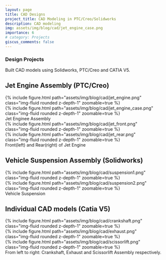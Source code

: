 ```yaml
---
layout: page
title: CAD Designs
project_title: CAD Modeling in PTC/Creo/Solidworks
description: CAD modeling 
img: assets/img/blog/cad/jet_engine_case.png
importance: 6
# category: Projects
giscus_comments: false
---
```


### Design Projects

Built CAD models using Solidworks, PTC/Creo and CATIA V5.

## Jet Engine Assembly (PTC/Creo)

<div class="row mt-3">
    <div class="col-sm mt-3 mt-md-0">
        {% include figure.html path="assets/img/blog/cad/jet_engine.png" class="img-fluid rounded z-depth-1" zoomable=true %}
    </div>
    <div class="col-sm mt-3 mt-md-0">
        {% include figure.html path="assets/img/blog/cad/jet_engine_case.png" class="img-fluid rounded z-depth-1" zoomable=true %}
    </div>
</div>
<div class="caption">
    Jet Enginee Assembly
</div>

<div class="row mt-3">
    <div class="col-sm mt-3 mt-md-0">
        {% include figure.html path="assets/img/blog/cad/jet_front.png" class="img-fluid rounded z-depth-1" zoomable=true %}
    </div>
    <div class="col-sm mt-3 mt-md-0">
        {% include figure.html path="assets/img/blog/cad/jet_rear.png" class="img-fluid rounded z-depth-1" zoomable=true %}
    </div>
</div>
<div class="caption">
    Front(left) and Rear(right) of Jet Engine
</div>

## Vehicle Suspension Assembly (Solidworks)

<div class="row mt-3">
    <div class="col-sm mt-3 mt-md-0">
        {% include figure.html path="assets/img/blog/cad/suspension1.png" class="img-fluid rounded z-depth-1" zoomable=true %}
    </div>
    <div class="col-sm mt-3 mt-md-0">
        {% include figure.html path="assets/img/blog/cad/suspension2.png" class="img-fluid rounded z-depth-1" zoomable=true %}
    </div>
</div>
<div class="caption">
    Vehicle Suspension
</div>

## Individual CAD models (Catia V5)

<div class="row mt-3">
    <div class="col-sm-4 mt-3 mt-md-0">
        {% include figure.html path="assets/img/blog/cad/crankshaft.png" class="img-fluid rounded z-depth-1" zoomable=true %}
    </div>
    <div class="col-sm-4 mt-3 mt-md-0">
        {% include figure.html path="assets/img/blog/cad/exhaust.png" class="img-fluid rounded z-depth-1" zoomable=true %}
    </div>
    <div class="col-sm-4 mt-3 mt-md-0">
        {% include figure.html path="assets/img/blog/cad/scissorlift.png" class="img-fluid rounded z-depth-1" zoomable=true %}
    </div>
</div>
<div class="caption">
    From left to right: Crankshaft, Exhaust and Scissorlift Assembly respectively.
</div>
